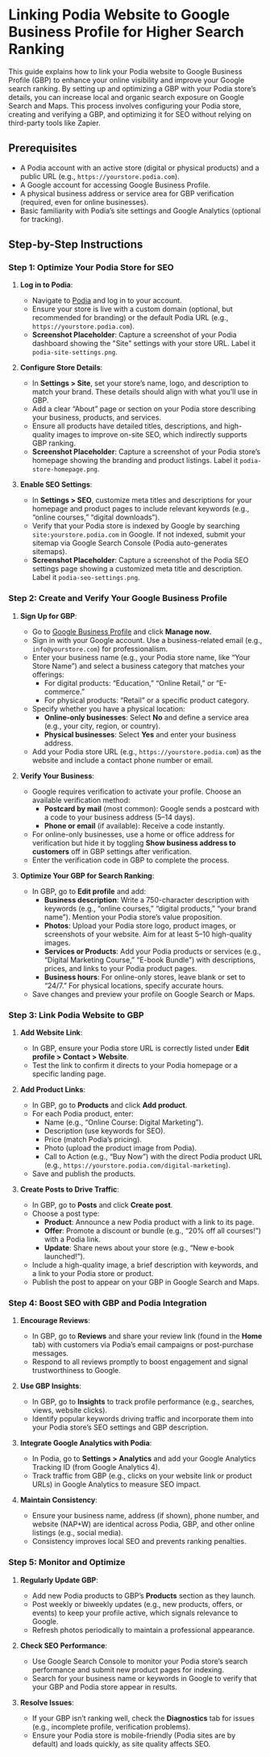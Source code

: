 # Linking Podia Website to Google Business Profile for Higher Search Ranking
This guide explains how to link your Podia website to Google Business Profile (GBP) to enhance your online visibility and improve your Google search ranking. By setting up and optimizing a GBP with your Podia store’s details, you can increase local and organic search exposure on Google Search and Maps. This process involves configuring your Podia store, creating and verifying a GBP, and optimizing it for SEO without relying on third-party tools like Zapier.

## Prerequisites
- A Podia account with an active store (digital or physical products) and a public URL (e.g., `https://yourstore.podia.com`).
- A Google account for accessing Google Business Profile.
- A physical business address or service area for GBP verification (required, even for online businesses).
- Basic familiarity with Podia’s site settings and Google Analytics (optional for tracking).

## Step-by-Step Instructions

### Step 1: Optimize Your Podia Store for SEO
1. **Log in to Podia**:
   - Navigate to [Podia](https://www.podia.com/) and log in to your account.
   - Ensure your store is live with a custom domain (optional, but recommended for branding) or the default Podia URL (e.g., `https://yourstore.podia.com`).
   - **Screenshot Placeholder**: Capture a screenshot of your Podia dashboard showing the "Site" settings with your store URL. Label it `podia-site-settings.png`.

2. **Configure Store Details**:
   - In **Settings > Site**, set your store’s name, logo, and description to match your brand. These details should align with what you’ll use in GBP.
   - Add a clear “About” page or section on your Podia store describing your business, products, and services.
   - Ensure all products have detailed titles, descriptions, and high-quality images to improve on-site SEO, which indirectly supports GBP ranking.
   - **Screenshot Placeholder**: Capture a screenshot of your Podia store’s homepage showing the branding and product listings. Label it `podia-store-homepage.png`.

3. **Enable SEO Settings**:
   - In **Settings > SEO**, customize meta titles and descriptions for your homepage and product pages to include relevant keywords (e.g., “online courses,” “digital downloads”).
   - Verify that your Podia store is indexed by Google by searching `site:yourstore.podia.com` in Google. If not indexed, submit your sitemap via Google Search Console (Podia auto-generates sitemaps).
   - **Screenshot Placeholder**: Capture a screenshot of the Podia SEO settings page showing a customized meta title and description. Label it `podia-seo-settings.png`.

### Step 2: Create and Verify Your Google Business Profile
1. **Sign Up for GBP**:
   - Go to [Google Business Profile](https://www.google.com/business/) and click **Manage now**.
   - Sign in with your Google account. Use a business-related email (e.g., `info@yourstore.com`) for professionalism.
   - Enter your business name (e.g., your Podia store name, like “Your Store Name”) and select a business category that matches your offerings:
     - For digital products: “Education,” “Online Retail,” or “E-commerce.”
     - For physical products: “Retail” or a specific product category.
   - Specify whether you have a physical location:
     - **Online-only businesses**: Select **No** and define a service area (e.g., your city, region, or country).
     - **Physical businesses**: Select **Yes** and enter your business address.
   - Add your Podia store URL (e.g., `https://yourstore.podia.com`) as the website and include a contact phone number or email.

2. **Verify Your Business**:
   - Google requires verification to activate your profile. Choose an available verification method:
     - **Postcard by mail** (most common): Google sends a postcard with a code to your business address (5–14 days).
     - **Phone or email** (if available): Receive a code instantly.
   - For online-only businesses, use a home or office address for verification but hide it by toggling **Show business address to customers** off in GBP settings after verification.
   - Enter the verification code in GBP to complete the process.

3. **Optimize Your GBP for Search Ranking**:
   - In GBP, go to **Edit profile** and add:
     - **Business description**: Write a 750-character description with keywords (e.g., “online courses,” “digital products,” “your brand name”). Mention your Podia store’s value proposition.
     - **Photos**: Upload your Podia store logo, product images, or screenshots of your website. Aim for at least 5–10 high-quality images.
     - **Services or Products**: Add your Podia products or services (e.g., “Digital Marketing Course,” “E-book Bundle”) with descriptions, prices, and links to your Podia product pages.
     - **Business hours**: For online-only stores, leave blank or set to “24/7.” For physical locations, specify accurate hours.
   - Save changes and preview your profile on Google Search or Maps.

### Step 3: Link Podia Website to GBP
1. **Add Website Link**:
   - In GBP, ensure your Podia store URL is correctly listed under **Edit profile > Contact > Website**.
   - Test the link to confirm it directs to your Podia homepage or a specific landing page.

2. **Add Product Links**:
   - In GBP, go to **Products** and click **Add product**.
   - For each Podia product, enter:
     - Name (e.g., “Online Course: Digital Marketing”).
     - Description (use keywords for SEO).
     - Price (match Podia’s pricing).
     - Photo (upload the product image from Podia).
     - Call to Action (e.g., “Buy Now”) with the direct Podia product URL (e.g., `https://yourstore.podia.com/digital-marketing`).
   - Save and publish the products.

3. **Create Posts to Drive Traffic**:
   - In GBP, go to **Posts** and click **Create post**.
   - Choose a post type:
     - **Product**: Announce a new Podia product with a link to its page.
     - **Offer**: Promote a discount or bundle (e.g., “20% off all courses!”) with a Podia link.
     - **Update**: Share news about your store (e.g., “New e-book launched!”).
   - Include a high-quality image, a brief description with keywords, and a link to your Podia store or product.
   - Publish the post to appear on your GBP in Google Search and Maps.

### Step 4: Boost SEO with GBP and Podia Integration
1. **Encourage Reviews**:
   - In GBP, go to **Reviews** and share your review link (found in the **Home** tab) with customers via Podia’s email campaigns or post-purchase messages.
   - Respond to all reviews promptly to boost engagement and signal trustworthiness to Google.

2. **Use GBP Insights**:
   - In GBP, go to **Insights** to track profile performance (e.g., searches, views, website clicks).
   - Identify popular keywords driving traffic and incorporate them into your Podia store’s SEO settings and GBP description.
     
3. **Integrate Google Analytics with Podia**:
   - In Podia, go to **Settings > Analytics** and add your Google Analytics Tracking ID (from Google Analytics 4).
   - Track traffic from GBP (e.g., clicks on your website link or product URLs) in Google Analytics to measure SEO impact.

4. **Maintain Consistency**:
   - Ensure your business name, address (if shown), phone number, and website (NAP+W) are identical across Podia, GBP, and other online listings (e.g., social media).
   - Consistency improves local SEO and prevents ranking penalties.

### Step 5: Monitor and Optimize
1. **Regularly Update GBP**:
   - Add new Podia products to GBP’s **Products** section as they launch.
   - Post weekly or biweekly updates (e.g., new products, offers, or events) to keep your profile active, which signals relevance to Google.
   - Refresh photos periodically to maintain a professional appearance.

2. **Check SEO Performance**:
   - Use Google Search Console to monitor your Podia store’s search performance and submit new product pages for indexing.
   - Search for your business name or keywords in Google to verify that your GBP and Podia store appear in results.

3. **Resolve Issues**:
   - If your GBP isn’t ranking well, check the **Diagnostics** tab for issues (e.g., incomplete profile, verification problems).
   - Ensure your Podia store is mobile-friendly (Podia sites are by default) and loads quickly, as site quality affects SEO.
